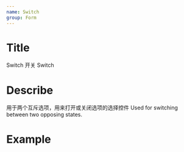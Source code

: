```yaml
---
name: Switch
group: Form
---
```


# Title

Switch 开关
Switch

# Describe

用于两个互斥选项，用来打开或关闭选项的选择控件
Used for switching between two opposing states.

# Example
